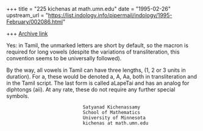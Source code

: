 +++
title = "225 kichenas at math.umn.edu"
date = "1995-02-26"
upstream_url = "https://list.indology.info/pipermail/indology/1995-February/002086.html"

+++
[Archive link](https://list.indology.info/pipermail/indology/1995-February/002086.html)


Yes: in Tamil, the unmarked letters are short by default,
so the macron is required for long vowels (despite the
variations of transliteration, this convention seems
to be universally followed).

By the way, all vowels in Tamil can have three lengths,
(1, 2 or 3 units in duration). For a, these would be
denoted a, A, Aa, both in transliteration and in
the Tamil script. The last form is called aLapeTai
and has an analog for diphtongs (aii).
At any rate, these do not require any further special
symbols.



                                Satyanad Kichenassamy
                                School of Mathematics
                                University of Minnesota
                                kichenas at math.umn.edu





